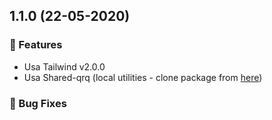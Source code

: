## 1.1.0 (22-05-2020)

### 🚀 Features
* Usa Tailwind v2.0.0
* Usa Shared-qrq (local utilities - clone package from [here](https://github.com/alessandrocurcu/shared-qrq))

### 🐛 Bug Fixes

